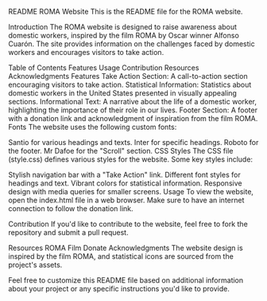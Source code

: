 README
ROMA Website
This is the README file for the ROMA website.

Introduction
The ROMA website is designed to raise awareness about domestic workers, inspired by the film ROMA by Oscar winner Alfonso Cuarón. The site provides information on the challenges faced by domestic workers and encourages visitors to take action.

Table of Contents
Features
Usage
Contribution
Resources
Acknowledgments
Features
Take Action Section: A call-to-action section encouraging visitors to take action.
Statistical Information: Statistics about domestic workers in the United States presented in visually appealing sections.
Informational Text: A narrative about the life of a domestic worker, highlighting the importance of their role in our lives.
Footer Section: A footer with a donation link and acknowledgment of inspiration from the film ROMA.
Fonts
The website uses the following custom fonts:

Santio for various headings and texts.
Inter for specific headings.
Roboto for the footer.
Mr Dafoe for the "Scroll" section.
CSS Styles
The CSS file (style.css) defines various styles for the website. Some key styles include:

Stylish navigation bar with a "Take Action" link.
Different font styles for headings and text.
Vibrant colors for statistical information.
Responsive design with media queries for smaller screens.
Usage
To view the website, open the index.html file in a web browser. Make sure to have an internet connection to follow the donation link.

Contribution
If you'd like to contribute to the website, feel free to fork the repository and submit a pull request.

Resources
ROMA Film
Donate
Acknowledgments
The website design is inspired by the film ROMA, and statistical icons are sourced from the project's assets.

Feel free to customize this README file based on additional information about your project or any specific instructions you'd like to provide.

